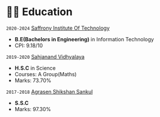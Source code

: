 # 👩‍🎓 Education

`2020-2024` [Saffrony Institute Of Technology](https://www.saffrony.ac.in/)
- **B.E(Bachelors in Engineering)** in Information Technology
- CPI: 9.18/10

`2019-2020` [Sahjanand Vidhyalaya](https://sahjanandvidhyalay.com/contact-us/)
- **H.S.C** in Science
- Courses: A Group(Maths)
- Marks: 73.70%

`2017-2018` [Agrasen Shikshan Sankul](https://www.helloindia.co/Ahmedabad/Shree-Agrasen-Shikshan-Sankul/Nava-Naroda)
- **S.S.C** 
- Marks: 97.30%
